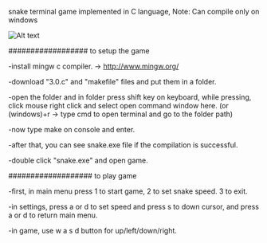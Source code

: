 snake terminal game
implemented in C language,
Note: Can compile only on windows

 ![Alt text](https://github.com/Stormcun/snake_c/blob/master/data/yilan-oyunu-terminal.png?raw=true)


##################
to setup the game

-install mingw c compiler. -> http://www.mingw.org/

-download "3.0.c" and "makefile" files and put them in a folder.

-open the folder and in folder press shift key on keyboard, while pressing,
	click mouse right click and select open command window here.
	(or (windows)+r -> type cmd to open terminal and  go to the folder path)

-now type make on console and enter.

-after that, you can see snake.exe file if the compilation is successful.

-double click "snake.exe" and open game.

###################
to play game

-first, in main menu press 1 to start game, 2 to set snake speed. 3 to exit.

-in settings, press a or d to set speed and press s to down cursor,
	and press a or d to return main menu.
	
-in game, use w a s d button for up/left/down/right.


